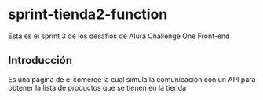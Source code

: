 # sprint-tienda2-function

Esta es el sprint 3 de los desafios de Alura Challenge One Front-end

## Introducción
Es una página de e-comerce la cual simula la comunicación con un API para obtener la lista de productos que se tienen en la tienda

